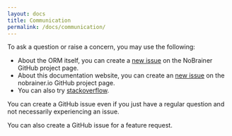 ```yaml
---
layout: docs
title: Communication
permalink: /docs/communication/
---
```


To ask a question or raise a concern, you may use the following:

* About the ORM itself, you can create a
[new issue](https://github.com/nviennot/nobrainer/issues/new)
on the NoBrainer GitHub project page.
* About this documentation website, you can create an
[new issue](https://github.com/nviennot/nobrainer.io/issues/new)
on the nobrainer.io GitHub project page.
* You can also try [stackoverflow](http://stackoverflow.com/questions/tagged/nobrainer).

You can create a GitHub issue even if you just have a regular question and
not necessarily experiencing an issue.

You can also create a GitHub issue for a feature request.
